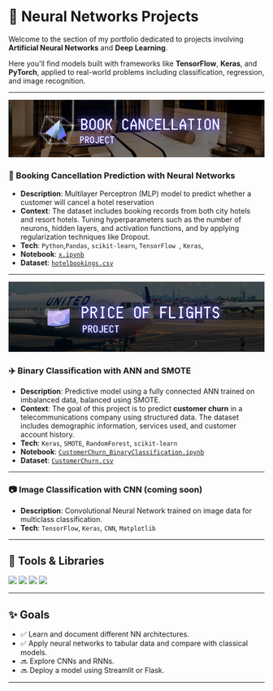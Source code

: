 # 📂 Neural Networks Projects

Welcome to the section of my portfolio dedicated to projects involving **Artificial Neural Networks** and **Deep Learning**.

Here you'll find models built with frameworks like **TensorFlow**, **Keras**, and **PyTorch**, applied to real-world problems including classification, regression, and image recognition.

---
![Book Cancellation](resources/bookCancellation.jpg)

### 🏨 Booking Cancellation Prediction with Neural Networks
- **Description**: Multilayer Perceptron (MLP) model to predict whether a customer will cancel a hotel reservation
- **Context**: The dataset includes booking records from both city hotels and resort hotels. Tuning hyperparameters such as the number of neurons, hidden layers, and activation functions, and by applying regularization techniques like Dropout.
- **Tech**: `Python`,`Pandas`, `scikit-learn`, `TensorFlow `, `Keras`,
- **Notebook**: [`x.ipynb`](./notebooks/x.ipynb)
- **Dataset**: [`hotelbookings.csv`](./data/hotel_bookings.csv)

---
![Price of Flights](resources/priceflights.jpg)


### ✈️ Binary Classification with ANN and SMOTE
- **Description**: Predictive model using a fully connected ANN trained on imbalanced data, balanced using SMOTE.
- **Context**: The goal of this project is to predict **customer churn** in a telecommunications company using structured data. The dataset includes demographic information, services used, and customer account history.
- **Tech**: `Keras`, `SMOTE`, `RandomForest`, `scikit-learn`
- **Notebook**: [`CustomerChurn_BinaryClassification.ipynb`](./notebooks/CustomerChurn_BinaryClassification.ipynb)
- **Dataset**: [`CustomerChurn.csv`](./data/CustomerChurn.csv)

---


### 📷 Image Classification with CNN (coming soon)
- **Description**: Convolutional Neural Network trained on image data for multiclass classification.
- **Tech**: `TensorFlow`, `Keras`, `CNN`, `Matplotlib`


---

## 🧰 Tools & Libraries

<p align="left">
  <img src="https://img.shields.io/badge/Python-3776AB?style=for-the-badge&logo=python&logoColor=white" />
  <img src="https://img.shields.io/badge/TensorFlow-FF6F00?style=for-the-badge&logo=tensorflow&logoColor=white" />
  <img src="https://img.shields.io/badge/Keras-D00000?style=for-the-badge&logo=keras&logoColor=white" />
  <img src="https://img.shields.io/badge/Scikit--learn-F7931E?style=for-the-badge&logo=scikit-learn&logoColor=white" />
</p>

---

## ✨ Goals

- ✅ Learn and document different NN architectures.
- ✅ Apply neural networks to tabular data and compare with classical models.
- 🔜 Explore CNNs and RNNs.
- 🔜 Deploy a model using Streamlit or Flask.

---


